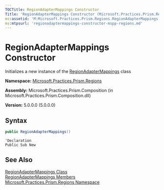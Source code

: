 ```yaml
---
TOCTitle: RegionAdapterMappings Constructor
Title: 'RegionAdapterMappings Constructor (Microsoft.Practices.Prism.Regions)'
ms:assetid: 'M:Microsoft.Practices.Prism.Regions.RegionAdapterMappings.\#ctor'
ms:mtpsurl: 'regionadaptermappings-constructor-mspp-regions.md'
---
```


# RegionAdapterMappings Constructor

Initializes a new instance of the [RegionAdapterMappings](/patterns-practices/reference/regionadaptermappings-class-mspp-regions) class

**Namespace:** [Microsoft.Practices.Prism.Regions](/patterns-practices/reference/mspp-regions-namespace)

**Assembly:** Microsoft.Practices.Prism.Composition (in Microsoft.Practices.Prism.Composition.dll)

**Version:** 5.0.0.0 (5.0.0.0)

## Syntax

```C#
public RegionAdapterMappings()
```

```VB
'Declaration
Public Sub New
```

## See Also

[RegionAdapterMappings Class](/patterns-practices/reference/regionadaptermappings-class-mspp-regions)<br/>
[RegionAdapterMappings Members](/patterns-practices/reference/regionadaptermappings-members-mspp-regions)<br/>
[Microsoft.Practices.Prism.Regions Namespace](/patterns-practices/reference/mspp-regions-namespace)<br/>